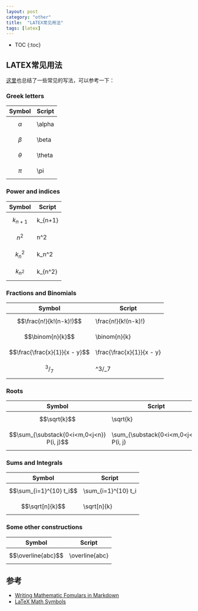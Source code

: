```yaml
---
layout: post
category: "other"
title:  "LATEX常见用法"
tags: [latex]
---
```


<script type="text/javascript" async
  src="https://cdn.mathjax.org/mathjax/latest/MathJax.js?config=TeX-MML-AM_CHTML">
</script>

- TOC
{:toc}

## LATEX常见用法

[这里](https://csrgxtu.github.io/2015/03/20/Writing-Mathematic-Fomulars-in-Markdown/)也总结了一些常见的写法，可以参考一下：

### Greek letters

|Symbol|Script|
|---|---|
|$$\alpha$$|\alpha|
|$$\beta$$|\beta|
|$$\theta$$|\theta|
|$$\pi$$|\pi|


### Power and indices

|Symbol|Script|
|---|---|
|$$k_{n+1}$$|k_{n+1}|
|$$n^2$$|n^2|
|$$k_n^2$$|k_n^2|
|$$k_{n^2}$$|k_{n^2}|


### Fractions and Binomials

|Symbol|Script|
|---|---|
|$$\frac{n!}{k!(n-k)!}$$|\frac{n!}{k!(n-k)!}|
|$$\binom{n}{k}$$|\binom{n}{k}|
|$$\frac{\frac{x}{1}}{x - y}$$|\frac{\frac{x}{1}}{x - y}|
|$$	^3/_7$$|	^3/_7|


### Roots

|Symbol|Script|
|---|---|
|$$\sqrt{k}$$|\sqrt{k}|
|$$\sum_{\substack{0<i<m,0<j<n}} P(i, j)$$|\sum_{\substack{0<i<m,0<j<n}} P(i, j)|


### Sums and Integrals

|Symbol|Script|
|---|---|
|$$\sum_{i=1}^{10} t_i$$|\sum_{i=1}^{10} t_i|
|$$\sqrt[n]{k}$$|\sqrt[n]{k}|

### Some other constructions

|Symbol|Script|
|---|---|
|$$\overline{abc}$$|\overline{abc}|

## 参考

* [Writing Mathematic Fomulars in Markdown](https://csrgxtu.github.io/2015/03/20/Writing-Mathematic-Fomulars-in-Markdown/)
* [LaTeX Math Symbols](http://web.ift.uib.no/Teori/KURS/WRK/TeX/symALL.html)